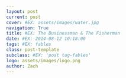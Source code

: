 ```yaml
---
layout: post
current: post
cover: #EX: assets/images/water.jpg
navigation: True
title: #EX: The Businessman & The Fisherman
date: #EX: 2014-08-12 10:18:00
tags: #EX: fables
class: post-template
subclass: #EX: 'post tag-fables'
logo: assets/images/logo.png
author: Zach
---
```

